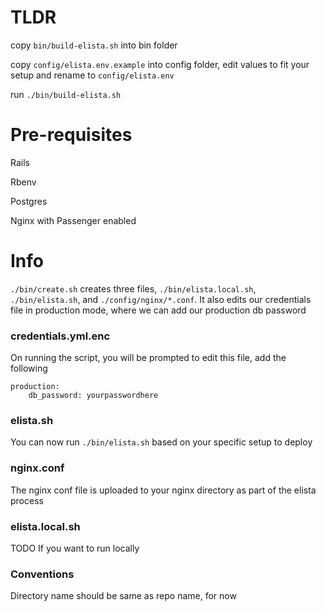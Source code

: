 # TLDR

copy `bin/build-elista.sh` into bin folder

copy `config/elista.env.example` into config folder, edit values to fit your setup and rename to `config/elista.env`

run `./bin/build-elista.sh`

# Pre-requisites

Rails

Rbenv

Postgres

Nginx with Passenger enabled

# Info

`./bin/create.sh` creates three files, `./bin/elista.local.sh`, `./bin/elista.sh`, and `./config/nginx/*.conf`. It also edits our credentials file in production mode, where we can add our production db password

### credentials.yml.enc

On running the script, you will be prompted to edit this file, add the following

```
production:
    db_password: yourpasswordhere
```

### elista.sh

You can now run `./bin/elista.sh` based on your specific setup to deploy

### nginx.conf

The nginx conf file is uploaded to your nginx directory as part of the elista process

### elista.local.sh

TODO If you want to run locally

### Conventions

Directory name should be same as repo name, for now